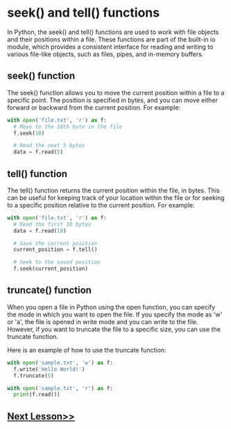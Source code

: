 # seek() and tell() functions
In Python, the seek() and tell() functions are used to work with file objects and their positions within a file. These functions are part of the built-in io module, which provides a consistent interface for reading and writing to various file-like objects, such as files, pipes, and in-memory buffers.
## seek() function
The seek() function allows you to move the current position within a file to a specific point. The position is specified in bytes, and you can move either forward or backward from the current position. For example:
```python
with open('file.txt', 'r') as f:
  # Move to the 10th byte in the file
  f.seek(10)

  # Read the next 5 bytes
  data = f.read(5)
```
## tell() function
The tell() function returns the current position within the file, in bytes. This can be useful for keeping track of your location within the file or for seeking to a specific position relative to the current position. For example:

```python
with open('file.txt', 'r') as f:
  # Read the first 10 bytes
  data = f.read(10)

  # Save the current position
  current_position = f.tell()

  # Seek to the saved position
  f.seek(current_position)
```
## truncate() function
When you open a file in Python using the open function, you can specify the mode in which you want to open the file. If you specify the mode as 'w' or 'a', the file is opened in write mode and you can write to the file. However, if you want to truncate the file to a specific size, you can use the truncate function.

Here is an example of how to use the truncate function:

```python
with open('sample.txt', 'w') as f:
  f.write('Hello World!')
  f.truncate(5)

with open('sample.txt', 'r') as f:
  print(f.read())

```
## [Next Lesson>>](https://replit.com/@codewithharry/52-Day52-Lambda-Functions)